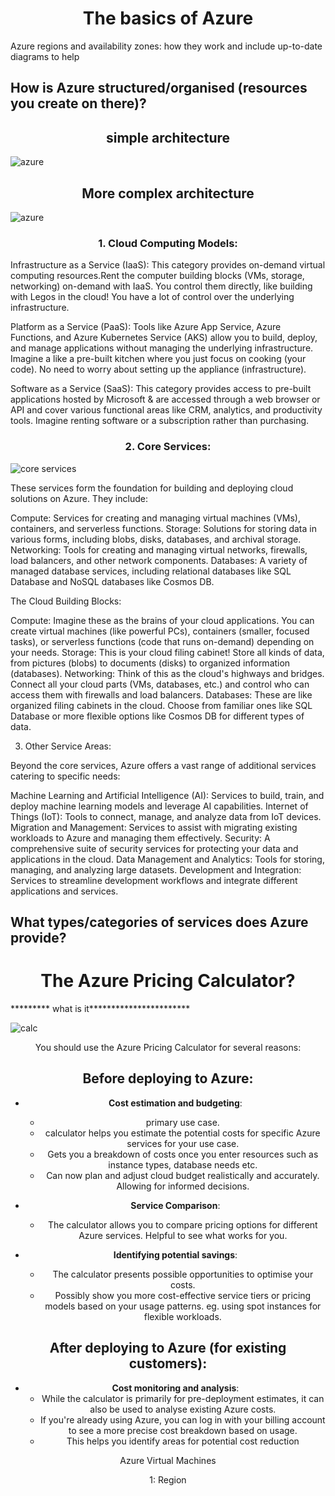 
# <center>The basics of Azure<center/>

Azure regions and availability zones: how they work and include up-to-date diagrams to help

## How is Azure structured/organised (resources you create on there)?

##  <center> simple architecture <center/>

![azure](https://learn.microsoft.com/en-us/azure/architecture/reference-architectures/enterprise-integration/_images/simple-enterprise-integration.png)

##  <center> More complex architecture <center/>

![azure](https://learn.microsoft.com/azure/architecture/browse/thumbs/aks-cicd-azure-pipelines-architecture.png)


### <center> 1. Cloud Computing Models: <center/>

Infrastructure as a Service (IaaS): This category provides on-demand virtual computing resources.Rent the computer building blocks (VMs, storage, networking) on-demand with IaaS. You control them directly, like building with Legos in the cloud! You have a lot of control over the underlying infrastructure.

Platform as a Service (PaaS): Tools like Azure App Service, Azure Functions, and Azure Kubernetes Service (AKS) allow you to build, deploy, and manage applications without managing the underlying infrastructure. Imagine a like a pre-built kitchen where you just focus on cooking (your code). No need to worry about setting up the  appliance (infrastructure).

Software as a Service (SaaS):  This category provides access to pre-built applications hosted by Microsoft & are accessed through a web browser or API and cover various functional areas like CRM, analytics, and productivity tools. Imagine renting software or a subscription rather than purchasing.


### <center> 2. Core Services: <center/>

![core services](https://k21academy.com/wp-content/uploads/2021/04/image.png)

These services form the foundation for building and deploying cloud solutions on Azure. They include:

Compute: Services for creating and managing virtual machines (VMs), containers, and serverless functions.
Storage: Solutions for storing data in various forms, including blobs, disks, databases, and archival storage.
Networking: Tools for creating and managing virtual networks, firewalls, load balancers, and other network components.
Databases: A variety of managed database services, including relational databases like SQL Database and NoSQL databases like Cosmos DB.


The Cloud Building Blocks:

Compute: Imagine these as the brains of your cloud applications. You can create virtual machines (like powerful PCs), containers (smaller, focused tasks), or serverless functions (code that runs on-demand) depending on your needs.
Storage: This is your cloud filing cabinet! Store all kinds of data, from pictures (blobs) to documents (disks) to organized information (databases).
Networking: Think of this as the cloud's highways and bridges. Connect all your cloud parts (VMs, databases, etc.) and control who can access them with firewalls and load balancers.
Databases: These are like organized filing cabinets in the cloud. Choose from familiar ones like SQL Database or more flexible options like Cosmos DB for different types of data.




3. Other Service Areas:

Beyond the core services, Azure offers a vast range of additional services catering to specific needs:

Machine Learning and Artificial Intelligence (AI): Services to build, train, and deploy machine learning models and leverage AI capabilities.
Internet of Things (IoT): Tools to connect, manage, and analyze data from IoT devices.
Migration and Management: Services to assist with migrating existing workloads to Azure and managing them effectively.
Security: A comprehensive suite of security services for protecting your data and applications in the cloud.
Data Management and Analytics: Tools for storing, managing, and analyzing large datasets.
Development and Integration: Services to streamline development workflows and integrate different applications and services.

## What types/categories of services does Azure provide?

# <center> The Azure Pricing Calculator? </center>

********* what is it***********************

![calc](https://static.packt-cdn.com/products/9781789614503/graphics/assets/db25ff5c-8bd2-4adb-8c45-edcd4e7598a0.png)

<center>You should use the Azure Pricing Calculator for several reasons: <center/>

## <center> Before deploying to Azure: <center/>

* **Cost estimation and budgeting**: <br>  
    * primary use case. <br>
    * calculator helps you estimate the potential costs for specific Azure services for your use case.<br>
    * Gets you a breakdown of costs once you enter resources such as instance types, database needs etc.<br>
    * Can now plan and adjust cloud budget realistically and accurately. Allowing for informed decisions.<br>


* **Service Comparison**: <br> 
    * The calculator allows you to compare pricing options for different Azure services. Helpful to see what works for you.

* **Identifying potential savings**: <br>
    * The calculator presents possible opportunities to optimise your costs. 
    * Possibly show you  more cost-effective service tiers or pricing models based on your usage patterns. eg. using spot instances for flexible workloads.

## <center> After deploying to Azure (for existing customers): <center/>

* **Cost monitoring and analysis**: <br>    
    * While the calculator is primarily for pre-deployment estimates, it can also be used to analyse existing Azure costs. 
    * If you're already using Azure, you can log in with your billing account to see a more precise cost breakdown based on usage. 
    * This helps you identify areas for potential cost reduction
    


<center> Azure Virtual Machines <center/>



1: Region

